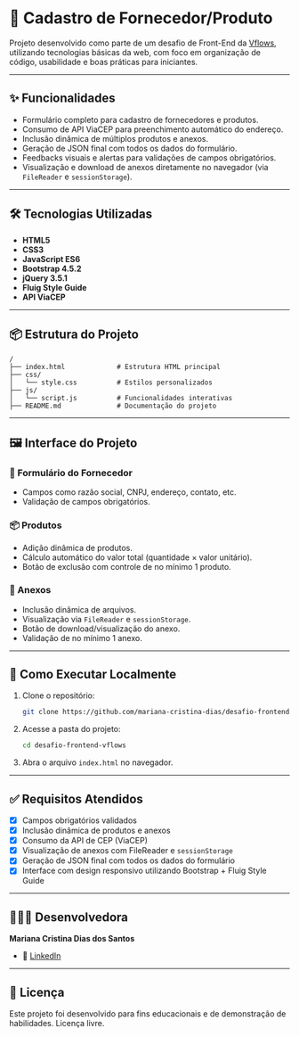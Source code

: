 # 🧾 Cadastro de Fornecedor/Produto

Projeto desenvolvido como parte de um desafio de Front-End da [Vflows](https://github.com/VFLOWS/Teste-Estagio), utilizando tecnologias básicas da web, com foco em organização de código, usabilidade e boas práticas para iniciantes.


---

## ✨ Funcionalidades

- Formulário completo para cadastro de fornecedores e produtos.
- Consumo de API ViaCEP para preenchimento automático do endereço.
- Inclusão dinâmica de múltiplos produtos e anexos.
- Geração de JSON final com todos os dados do formulário.
- Feedbacks visuais e alertas para validações de campos obrigatórios.
- Visualização e download de anexos diretamente no navegador (via `FileReader` e `sessionStorage`).

---

## 🛠️ Tecnologias Utilizadas

- **HTML5**
- **CSS3**
- **JavaScript ES6**
- **Bootstrap 4.5.2**
- **jQuery 3.5.1**
- **Fluig Style Guide**
- **API ViaCEP**

---

## 📦 Estrutura do Projeto

```
/
├── index.html             # Estrutura HTML principal
├── css/
│   └── style.css          # Estilos personalizados
├── js/
│   └── script.js          # Funcionalidades interativas
├── README.md              # Documentação do projeto
```

---

## 🖼️ Interface do Projeto

### 📍 Formulário do Fornecedor

- Campos como razão social, CNPJ, endereço, contato, etc.
- Validação de campos obrigatórios.

### 📦 Produtos

- Adição dinâmica de produtos.
- Cálculo automático do valor total (quantidade × valor unitário).
- Botão de exclusão com controle de no mínimo 1 produto.

### 📁 Anexos

- Inclusão dinâmica de arquivos.
- Visualização via `FileReader` e `sessionStorage`.
- Botão de download/visualização do anexo.
- Validação de no mínimo 1 anexo.

---

## 🔧 Como Executar Localmente

1. Clone o repositório:
   ```bash
   git clone https://github.com/mariana-cristina-dias/desafio-frontend-vflows
   ```

2. Acesse a pasta do projeto:
   ```bash
   cd desafio-frontend-vflows
   ```

3. Abra o arquivo `index.html` no navegador.

---

## ✅ Requisitos Atendidos

- [x] Campos obrigatórios validados
- [x] Inclusão dinâmica de produtos e anexos
- [x] Consumo da API de CEP (ViaCEP)
- [x] Visualização de anexos com FileReader e `sessionStorage`
- [x] Geração de JSON final com todos os dados do formulário
- [x] Interface com design responsivo utilizando Bootstrap + Fluig Style Guide

---

## 👩🏽‍💻 Desenvolvedora

**Mariana Cristina Dias dos Santos**
 
- 💼 [LinkedIn](https://www.linkedin.com/in/mariana-cristina-dias/)  

---

## 📃 Licença

Este projeto foi desenvolvido para fins educacionais e de demonstração de habilidades. Licença livre.
